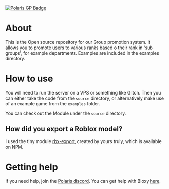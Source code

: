 [![Polaris GP Badge](https://img.shields.io/badge/Polaris-Group%20promotion-2bbbad.svg)](https://polaris.codes)

# About
This is the Open source repository for our Group promotion system.
It allows you to promote users to various ranks based o their rank in 'sub groups', for example departments.
Examples are included in the examples directory.

# How to use
You will need to run the server on a VPS or something like Glitch. Then you can either take the code from the `source` directory, or alternatively make use of an example game from the `examples` folder.

You can check out the Module under the `source` directory. 
## How did you export a Roblox model?
I used the tiny module [rbx-export](https://github.com/Neztore/rbx-export), created by yours truly, which is available on NPM.

# Getting help
If you need help, join the [Polaris discord](https://discord.gg/QevWabU). You can get help with Bloxy [here](https://discord.gg/EDXNdAT).
